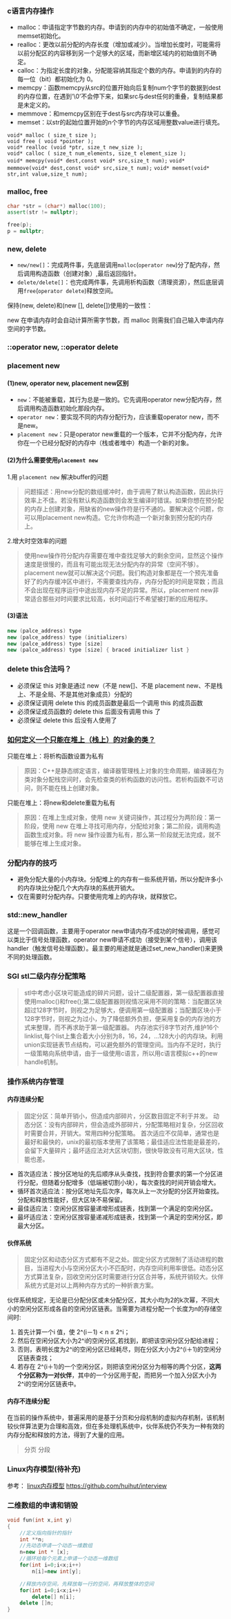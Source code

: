 ### c语言内存操作

+ malloc：申请指定字节数的内存。申请到的内存中的初始值不确定，一般使用memset初始化。
+ realloc：更改以前分配的内存长度（增加或减少）。当增加长度时，可能需将以前分配区的内容移到另一个足够大的区域，而新增区域内的初始值则不确定。
+ calloc：为指定长度的对象，分配能容纳其指定个数的内存。申请到的内存的每一位（bit）都初始化为 0。
+ memcpy：函数memcpy从src的位置开始向后复制num个字节的数据到dest的内存位置，在遇到’\0’不会停下来，如果src与dest任何的重叠，复制结果都是未定义的。
+ memmove：和memcpy区别在于dest与src内存块可以重叠。
+ memset：以str的起始位置开始的n个字节的内存区域用整数value进行填充。

`void* malloc ( size_t size );`  
`void free ( void *pointer );`  
`void* realloc (void *ptr, size_t new_size );`  
`void* calloc ( size_t num_elements, size_t element_size );`  
`void* memcpy(void* dest,const void* src,size_t num);`
`void* memmove(void* dest,const void* src,size_t num);`
`void* memset(void* str,int value,size_t num);`

### malloc, free

```c++
char *str = (char*) malloc(100);
assert(str != nullptr);

free(p);
p = nullptr;
```

### new, delete

+ `new/new[]`：完成两件事，先底层调用`malloc`(`operator new`)分了配内存，然后调用构造函数（创建对象）,最后返回指针。
+ `delete/delete[]`：也完成两件事，先调用析构函数（清理资源），然后底层调用`free`(`operator delete`)释放空间。

保持(new, delete)和(new [], delete[])使用的一致性：

new 在申请内存时会自动计算所需字节数，而 malloc 则需我们自己输入申请内存空间的字节数。

### ::operator new, ::operator delete

### placement new

#### (1)new, operator new, placement new区别

+ `new`：不能被重载，其行为总是一致的。它先调用operator new分配内存，然后调用构造函数初始化那段内存。
+ `operator new`：要实现不同的内存分配行为，应该重载operator new，而不是new。
+ `placement new`：只是operator new重载的一个版本，它并不分配内存，允许你在一个已经分配好的内存中（栈或者堆中）构造一个新的对象。

#### (2)为什么需要使用`placement new`

1.用 `placement new` 解决buffer的问题

> 问题描述：用new分配的数组缓冲时，由于调用了默认构造函数，因此执行效率上不佳。若没有默认构造函数则会发生编译时错误。如果你想在预分配的内存上创建对象，用缺省的new操作符是行不通的。要解决这个问题，你可以用placement new构造。它允许你构造一个新对象到预分配的内存上。

2.增大时空效率的问题

> 使用new操作符分配内存需要在堆中查找足够大的剩余空间，显然这个操作速度是很慢的，而且有可能出现无法分配内存的异常（空间不够）。placement new就可以解决这个问题。我们构造对象都是在一个预先准备好了的内存缓冲区中进行，不需要查找内存，内存分配的时间是常数；而且不会出现在程序运行中途出现内存不足的异常。所以，placement new非常适合那些对时间要求比较高，长时间运行不希望被打断的应用程序。

#### (3)语法

```c++
new (palce_address) type
new (palce_address) type (initializers)
new (palce_address) type [size]
new (palce_address) type [size] { braced initializer list }
```

### delete this合法吗？

+ 必须保证 this 对象是通过 new（不是 new[]、不是 placement new、不是栈上、不是全局、不是其他对象成员）分配的
+ 必须保证调用 delete this 的成员函数是最后一个调用 this 的成员函数
+ 必须保证成员函数的 delete this 后面没有调用 this 了
+ 必须保证 delete this 后没有人使用了

### [如何定义一个只能在堆上（栈上）的对象的类？](https://www.nowcoder.com/questionTerminal/0a584aa13f804f3ea72b442a065a7618)

只能在堆上：将析构函数设置为私有

> 原因：C++是静态绑定语言，编译器管理栈上对象的生命周期，编译器在为类对象分配栈空间时，会先检查类的析构函数的访问性。若析构函数不可访问，则不能在栈上创建对象。

只能在堆上：将new和delete重载为私有

> 原因：在堆上生成对象，使用 new 关键词操作，其过程分为两阶段：第一阶段，使用 new 在堆上寻找可用内存，分配给对象；第二阶段，调用构造函数生成对象。将 new 操作设置为私有，那么第一阶段就无法完成，就不能够在堆上生成对象。

### 分配内存的技巧

+ 避免分配大量的小内存块。分配堆上的内存有一些系统开销，所以分配许多小的内存块比分配几个大内存块的系统开销大。
+ 仅在需要时分配内存。只要使用完堆上的内存块，就释放它。

### std::new_handler

这是一个回调函数，主要用于operator new申请内存不成功的时候调用，感觉可以类比于信号处理函数，operator new申请不成功（接受到某个信号），调用该handler（触发信号处理函数）。最主要的用途就是通过set_new_handler()来更换不同的处理函数。

### SGI stl二级内存分配策略

> stl中考虑小区块可能造成的碎片问题，设计二级配置器，第一级配置器直接使用malloc()和free();第二级配置器则视情况采用不同的策略：当配置区块超过128字节时，则视之为足够大，便调用第一级配置器；当配置区块小于128字节时，则视之为过小，为了降低额外负担，便采用复杂的内存池的方式来整理，而不再求助于第一级配置器。
> 内存池实行8字节对齐,维护16个linklist,每个list上集合着大小分别为8，16，24，...128大小的内存块。利用union实现链表节点结构，可以避免额外的管理空间。当内存不足时，执行一级策略向系统申请，由于一级使用c语言，所以用c语言模拟c++的new handle机制。

### 操作系统内存管理

#### 内存连续分配

> 固定分区：简单开销小，但造成内部碎片，分区数目固定不利于并发。
> 动态分区：没有内部碎片，但会造成外部碎片，分配策略相对复杂，分区回收时需要合并，开销大。常用四种分配策略。
> 首次适应不仅简单，通常也是最好和最快的，unix的最初版本使用了该策略；最佳适应法性能是最差的，会留下大量碎片；最坏适应法对大区块切割，很快导致没有可用大区块，性能也差。

+ 首次适应法：按分区地址的先后顺序从头查找，找到符合要求的第一个分区进行分配，但随着分配增多（低端被切割小块），每次查找的时间开销会增大。
+ 循环首次适应法：按分区地址先后次序，每次从上一次分配的分区开始查找。分配和释放性能好，但大区块不易保留。
+ 最佳适应法：空闲分区按容量递增形成链表，找到第一个满足的空闲分区。
+ 最坏适应法：空闲分区按容量递减形成链表，找到第一个满足的空闲分区，即最大分区。

#### 伙伴系统

> 固定分区和动态分区方式都有不足之处。固定分区方式限制了活动进程的数目，当进程大小与空闲分区大小不匹配时，内存空间利用率很低。动态分区方式算法复杂，回收空闲分区时需要进行分区合并等，系统开销较大。伙伴系统方式是对以上两种内存方式的一种折衷方案。

伙伴系统规定，无论是已分配分区或未分配分区，其大小均为2的k次幂，不同大小的空闲分区形成各自的空闲分区链表。当需要为进程分配一个长度为n的存储空间时:

1. 首先计算一个i 值，使 2^(i－1) < n ≤ 2^i；
2. 然后在空闲分区大小为2^i的空闲分区,若找到，即把该空闲分区分配给进程；
3. 否则，表明长度为2^i的空闲分区已经耗尽，则在分区大小为2^(i＋1)的空闲分区链表查找；
4. 若存在 2^(i＋1)的一个空闲分区，则把该空闲分区分为相等的两个分区，**这两个分区称为一对伙伴**，其中的一个分区用于配，而把另一个加入分区大小为2^i的空闲分区链表中。

#### 内存不连续分配

在当前的操作系统中，普遍采用的是基于分页和分段机制的虚拟内存机制，该机制较伙伴算法更为合理和高效，但在多处理机系统中，伙伴系统仍不失为一种有效的内存分配和释放的方法，得到了大量的应用。

> 分页
> 分段

### Linux内存模型(待补充)

参考：
[linux内存模型](<http://www.10tiao.com/html/606/201806/2664605452/1.html>)
<https://github.com/huihut/interview>

### 二维数组的申请和销毁

```c++
void fun(int x,int y)
{
    //定义指向指针的指针
    int **n;
    //先动态申请一个动态一维数组
    n=new int * [x];
    //循环给每个元素上申请一个动态一维数组
    for(int i=0;i<x;i++)
        n[i]=new int[y];

    //释放内存空间，先释放每一行的空间，再释放整体的空间
    for(int i=0;i<x;i++)
        delete[] n[i];
    delete []n;
}
```